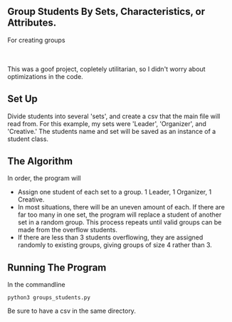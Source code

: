 <h2> Group Students By Sets, Characteristics, or Attributes. </h2>
For creating groups

<br><br>
This was a goof project, copletely utilitarian, so I didn't worry about optimizations in the code.

<h2> Set Up </h2>

Divide students into several 'sets', and create a csv that the main file will read from. For this example, my sets were 'Leader', 'Organizer', and 'Creative.' The students name and set will be saved as an instance of a student class.

<h2> The Algorithm </h2>

In order, the program will
- Assign one student of each set to a group. 1 Leader, 1 Organizer, 1 Creative.
- In most situations, there will be an uneven amount of each. If there are far too many in one set, the program will replace a student of another set in a random group. This process repeats until valid groups can be made from the overflow students.
- If there are less than 3 students overflowing, they are assigned randomly to existing groups, giving groups of size 4 rather than 3.


<h2> Running The Program </h2>
In the commandline

```python3 groups_students.py``` 

Be sure to have a csv in the same directory.





